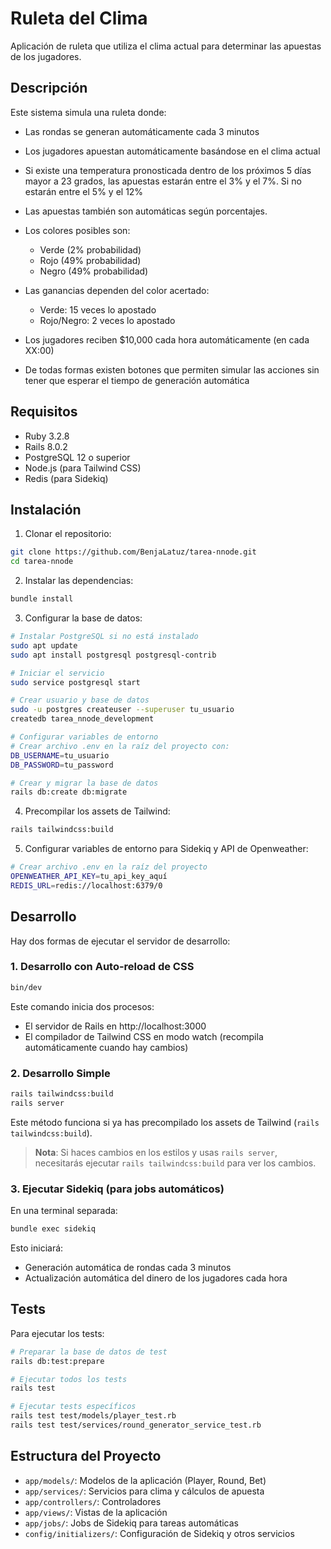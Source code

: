 # Ruleta del Clima

Aplicación de ruleta que utiliza el clima actual para determinar las apuestas de los jugadores.

## Descripción

Este sistema simula una ruleta donde:
- Las rondas se generan automáticamente cada 3 minutos
- Los jugadores apuestan automáticamente basándose en el clima actual
- Si existe una temperatura pronosticada dentro de los próximos 5 días mayor a 23 grados, las apuestas estarán entre el 3% y el 7%. Si no estarán entre el 5% y el 12%
- Las apuestas también son automáticas según porcentajes.
- Los colores posibles son:
  - Verde (2% probabilidad)
  - Rojo (49% probabilidad)
  - Negro (49% probabilidad)
- Las ganancias dependen del color acertado:
  - Verde: 15 veces lo apostado
  - Rojo/Negro: 2 veces lo apostado
- Los jugadores reciben $10,000 cada hora automáticamente (en cada XX:00)

- De todas formas existen botones que permiten simular las acciones sin tener que esperar el tiempo de generación automática

## Requisitos

- Ruby 3.2.8
- Rails 8.0.2
- PostgreSQL 12 o superior
- Node.js (para Tailwind CSS)
- Redis (para Sidekiq)

## Instalación

1. Clonar el repositorio:
```bash
git clone https://github.com/BenjaLatuz/tarea-nnode.git
cd tarea-nnode
```

2. Instalar las dependencias:
```bash
bundle install
```

3. Configurar la base de datos:
```bash
# Instalar PostgreSQL si no está instalado
sudo apt update
sudo apt install postgresql postgresql-contrib

# Iniciar el servicio
sudo service postgresql start

# Crear usuario y base de datos
sudo -u postgres createuser --superuser tu_usuario
createdb tarea_nnode_development

# Configurar variables de entorno
# Crear archivo .env en la raíz del proyecto con:
DB_USERNAME=tu_usuario
DB_PASSWORD=tu_password

# Crear y migrar la base de datos
rails db:create db:migrate
```

4. Precompilar los assets de Tailwind:
```bash
rails tailwindcss:build
```

5. Configurar variables de entorno para Sidekiq y API de Openweather:
```bash
# Crear archivo .env en la raíz del proyecto
OPENWEATHER_API_KEY=tu_api_key_aquí
REDIS_URL=redis://localhost:6379/0
```

## Desarrollo

Hay dos formas de ejecutar el servidor de desarrollo:

### 1. Desarrollo con Auto-reload de CSS

```bash
bin/dev
```

Este comando inicia dos procesos:
- El servidor de Rails en http://localhost:3000
- El compilador de Tailwind CSS en modo watch (recompila automáticamente cuando hay cambios)

### 2. Desarrollo Simple

```bash
rails tailwindcss:build
rails server
```

Este método funciona si ya has precompilado los assets de Tailwind (`rails tailwindcss:build`). 

> **Nota**: Si haces cambios en los estilos y usas `rails server`, necesitarás ejecutar `rails tailwindcss:build` para ver los cambios.

### 3. Ejecutar Sidekiq (para jobs automáticos)

En una terminal separada:
```bash
bundle exec sidekiq
```

Esto iniciará:
- Generación automática de rondas cada 3 minutos
- Actualización automática del dinero de los jugadores cada hora

## Tests

Para ejecutar los tests:

```bash
# Preparar la base de datos de test
rails db:test:prepare

# Ejecutar todos los tests
rails test

# Ejecutar tests específicos
rails test test/models/player_test.rb
rails test test/services/round_generator_service_test.rb
```

## Estructura del Proyecto

- `app/models/`: Modelos de la aplicación (Player, Round, Bet)
- `app/services/`: Servicios para clima y cálculos de apuesta
- `app/controllers/`: Controladores
- `app/views/`: Vistas de la aplicación
- `app/jobs/`: Jobs de Sidekiq para tareas automáticas
- `config/initializers/`: Configuración de Sidekiq y otros servicios

